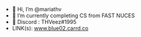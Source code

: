 - 👋 Hi, I’m @mariathv
- 🌱 I’m currently completing CS from FAST NUCES
- 💬 Discord : THVeez#1995
- LINK(s): www.blue02.carrd.co

<!---
mariathv/mariathv is a ✨ special ✨ repository because its `README.md` (this file) appears on your GitHub profile.
You can click the Preview link to take a look at your changes.
--->
